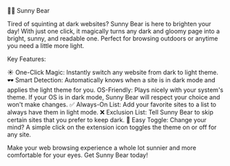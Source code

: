 🐻‍❄️ Sunny Bear

Tired of squinting at dark websites? Sunny Bear is here to brighten your day! With just one click, it magically turns any dark and gloomy page into a bright, sunny, and readable one. Perfect for browsing outdoors or anytime you need a little more light.

Key Features:

☀️ One-Click Magic: Instantly switch any website from dark to light theme.
🕶️ Smart Detection: Automatically knows when a site is in dark mode and applies the light theme for you.
OS-Friendly: Plays nicely with your system's theme. If your OS is in dark mode, Sunny Bear will respect your choice and won't make changes.
✅ Always-On List: Add your favorite sites to a list to always have them in light mode.
❌ Exclusion List: Tell Sunny Bear to skip certain sites that you prefer to keep dark.
🔄 Easy Toggle: Change your mind? A simple click on the extension icon toggles the theme on or off for any site.

Make your web browsing experience a whole lot sunnier and more comfortable for your eyes. Get Sunny Bear today!